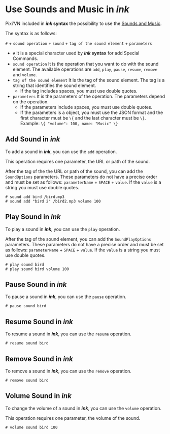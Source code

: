 # Use Sounds and Music in *ink*

Pixi’VN included in ***ink* syntax** the possibility to use the [Sounds and Music](/start/sound.md).

The syntax is as follows:

`#` + `sound operation` + `sound` + `tag of the sound element` + `parameters`

* `#` It is a special character used by ***ink* syntax** for add Special Commands.
* `sound operation` It is the operation that you want to do with the sound element. The available operations are `add`, `play`, `pause`, `resume`, `remove` and `volume`.
* `tag of the sound element` It is the tag of the sound element. The tag is a string that identifies the sound element.
  * If the tag includes spaces, you must use double quotes.
* `parameters` It is the parameters of the operation. The parameters depend on the operation.
  * If the parameters include spaces, you must use double quotes.
  * If the parameters is a object, you must use the JSON format and the first character must be `\{` and the last character must be `\}`. Example: `\{ "volume": 100, name: "Music" \}`

## Add Sound in *ink*

To add a sound in ***ink***, you can use the `add` operation.

This operation requires one parameter, the URL or path of the sound.

After the tag of the the URL or path of the sound, you can add the `SoundOptions` parameters. These parameters do not have a precise order and must be set as follows: `parameterName` + `SPACE` + `value`. If the `value` is a string you must use double quotes.

```ink
# sound add bird /bird.mp3
# sound add "bird 2" /bird2.mp3 volume 100
```

## Play Sound in *ink*

To play a sound in ***ink***, you can use the `play` operation.

After the tag of the sound element, you can add the `SoundPlayOptions` parameters. These parameters do not have a precise order and must be set as follows: `parameterName` + `SPACE` + `value`. If the `value` is a string you must use double quotes.

```ink
# play sound bird
# play sound bird volume 100
```

## Pause Sound in *ink*

To pause a sound in ***ink***, you can use the `pause` operation.

```ink
# pause sound bird
```

## Resume Sound in *ink*

To resume a sound in ***ink***, you can use the `resume` operation.

```ink
# resume sound bird
```

## Remove Sound in *ink*

To remove a sound in ***ink***, you can use the `remove` operation.

```ink
# remove sound bird
```

## Volume Sound in *ink*

To change the volume of a sound in ***ink***, you can use the `volume` operation.

This operation requires one parameter, the volume of the sound.

```ink
# volume sound bird 100
```
